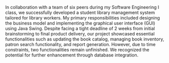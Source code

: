 In collaboration with a team of six peers during my Software Engineering I class, we successfully developed a student library management system tailored for library workers. My primary responsibilities included designing the business model and implementing the graphical user interface (GUI) using Java Swing. Despite facing a tight deadline of 2 weeks from initial brainstorming to final product delivery, our project showcased essential functionalities such as updating the book catalog, managing book inventory, patron search functionality, and report generation. However, due to time constraints, two functionalities remain unfinished. We recognized the potential for further enhancement through database integration.
